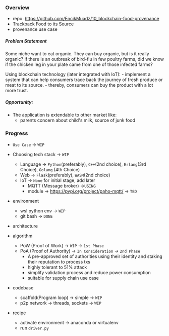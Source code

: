 ### Overview
- repo: https://github.com/EncikMuadz/10_blockchain-food-provenance
- Trackback Food to its Source
- provenance use case

##### Problem Statement
Some niche want to eat organic. They can buy organic, but is it really organic? If there is an outbreak of bird-flu in few poultry farms, did we know if the chicken leg in your plate came from one of those infected farms?

Using blockchain technology (later integrated with IoT):
    - implement a system that can help consumers trace back the journey of fresh produce or meat to its source.
    - thereby, consumers can buy the product with a lot more trust.

##### Opportunity:
- The application is extendable to other market like: 
  - parents concern about child's milk, source of junk food
  
### Progress
- `Use Case` -> `WIP`
- Choosing tech stack -> `WIP`
  - Language -> `Python`(preferably), `C++`(2nd choice), `Erlang`(3rd Choice), `Golang` (4th Choice)
  - Web -> `Flask`(preferably), `WASM`(2nd choice)
  - IoT -> `None` for initial stage, add later
    - MQTT (Message broker) ->`USING`
    - module -> https://pypi.org/project/paho-mqtt/ -> `TBD`

- environment
  - wsl python env -> `WIP`
  - git bash -> `DONE`

- architecture

- algorithm
  - PoW (Proof of Work) -> `WIP` -> `1st Phase`
  - PoA (Proof of Authority) -> `In Consideration` -> `2nd Phase`
    - A pre-approved set of authorities using their identity and staking their reputation to process txs
    - highly tolerant to 51% attack
    - simplify validation process and reduce power consumption
    - suitable for supply chain use case

- codebase
  - scaffold(Program loop) -> simple -> `WIP`
  - p2p network -> threads, sockets -> `WIP`

- recipe
  - activate environment -> anaconda or virtualenv
  - run `driver.py`
